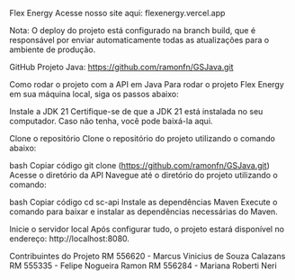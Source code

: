 Flex Energy
Acesse nosso site aqui: flexenergy.vercel.app

Nota: O deploy do projeto está configurado na branch build, que é responsável por enviar automaticamente todas as atualizações para o ambiente de produção.

GitHub Projeto Java: https://github.com/ramonfn/GSJava.git

Como rodar o projeto com a API em Java
Para rodar o projeto Flex Energy em sua máquina local, siga os passos abaixo:

Instale a JDK 21
Certifique-se de que a JDK 21 está instalada no seu computador. Caso não tenha, você pode baixá-la aqui.

Clone o repositório
Clone o repositório do projeto utilizando o comando abaixo:

bash
Copiar código
git clone (https://github.com/ramonfn/GSJava.git)
Acesse o diretório da API
Navegue até o diretório do projeto utilizando o comando:

bash
Copiar código
cd sc-api
Instale as dependências Maven
Execute o comando para baixar e instalar as dependências necessárias do Maven.

Inicie o servidor local
Após configurar tudo, o projeto estará disponível no endereço:
http://localhost:8080.

Contribuintes do Projeto
RM 556620 - Marcus Vinicius de Souza Calazans
RM 555335 - Felipe Nogueira Ramon
RM 556284 - Mariana Roberti Neri
